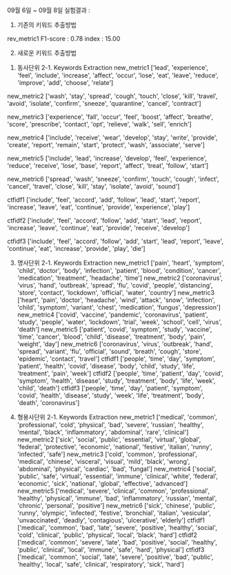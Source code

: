 09월 6일 ~ 09월 8일 실험결과 :

1. 기존의 키워드 추출방법
<United States>
rev_metric1 F1-score : 0.78     index : 15.00

2. 새로운 키워드 추출방법
1) 동사단위
 2-1. Keywords Extraction
new_metric1 ['lead', 'experience', 'feel', 'include', 'increase', 'affect', 'occur', 'lose', 'eat', 'leave', 'reduce', 'improve', 'add', 'choose', 'relate']

new_metric2 ['wash', 'stay', 'spread', 'cough', 'touch', 'close', 'kill', 'travel', 'avoid', 'isolate', 'confirm', 'sneeze', 'quarantine', 'cancel', 'contract']

new_metric3 ['experience', 'fall', 'occur', 'feel', 'boost', 'affect', 'breathe', 'score', 'prescribe', 'contact', 'opt', 'relieve', 'walk', 'sell', 'enrich']

new_metric4 ['include', 'receive', 'wear', 'develop', 'stay', 'write', 'provide', 'create', 'report', 'remain', 'start', 'protect', 'wash', 'associate', 'serve']

new_metric5 ['include', 'lead', 'increase', 'develop', 'feel', 'experience', 'reduce', 'receive', 'lose', 'base', 'report', 'affect', 'treat', 'follow', 'start']

new_metric6 ['spread', 'wash', 'sneeze', 'confirm', 'touch', 'cough', 'infect', 'cancel', 'travel', 'close', 'kill', 'stay', 'isolate', 'avoid', 'sound']

ctfidf1 ['include', 'feel', 'accord', 'add', 'follow', 'lead', 'start', 'report', 'increase', 'leave', 'eat', 'continue', 'provide', 'experience', 'play']

ctfidf2 ['include', 'feel', 'accord', 'follow', 'add', 'start', 'lead', 'report', 'increase', 'leave', 'continue', 'eat', 'provide', 'receive', 'develop']

ctfidf3 ['include', 'feel', 'accord', 'follow', 'add', 'start', 'lead', 'report', 'leave', 'continue', 'eat', 'increase', 'provide', 'play', 'die']

3) 명사단위
2-1. Keywords Extraction
new_metric1 ['pain', 'heart', 'symptom', 'child', 'doctor', 'body', 'infection', 'patient', 'blood', 'condition', 'cancer', 'medication', 'treatment', 'headache', 'time']
new_metric2 ['coronavirus', 'virus', 'hand', 'outbreak', 'spread', 'flu', 'covid', 'people', 'distancing', 'store', 'contact', 'lockdown', 'official', 'water', 'country']
new_metric3 ['heart', 'pain', 'doctor', 'headache', 'wind', 'attack', 'snow', 'infection', 'child', 'symptom', 'variant', 'chest', 'medication', 'fungus', 'depression']
new_metric4 ['covid', 'vaccine', 'pandemic', 'coronavirus', 'patient', 'study', 'people', 'water', 'lockdown', 'trial', 'week', 'school', 'cell', 'virus', 'death']
new_metric5 ['patient', 'covid', 'symptom', 'study', 'vaccine', 'time', 'cancer', 'blood', 'child', 'disease', 'treatment', 'body', 'pain', 'weight', 'day']
new_metric6 ['coronavirus', 'virus', 'outbreak', 'hand', 'spread', 'variant', 'flu', 'official', 'sound', 'breath', 'cough', 'store', 'epidemic', 'contact', 'travel']
ctfidf1 ['people', 'time', 'day', 'symptom', 'patient', 'health', 'covid', 'disease', 'body', 'child', 'study', 'life', 'treatment', 'pain', 'week']
ctfidf2 ['people', 'time', 'patient', 'day', 'covid', 'symptom', 'health', 'disease', 'study', 'treatment', 'body', 'life', 'week', 'child', 'death']
ctfidf3 ['people', 'time', 'day', 'patient', 'symptom', 'covid', 'health', 'disease', 'study', 'week', 'life', 'treatment', 'body', 'death', 'coronavirus']

5) 형용사단위
2-1. Keywords Extraction
new_metric1 ['medical', 'common', 'professional', 'cold', 'physical', 'bad', 'severe', 'russian', 'healthy', 'mental', 'black', 'inflammatory', 'abdominal', 'rare', 'clinical']
new_metric2 ['sick', 'social', 'public', 'essential', 'virtual', 'global', 'federal', 'protective', 'economic', 'national', 'festive', 'italian', 'runny', 'infected', 'safe']
new_metric3 ['cold', 'common', 'professional', 'medical', 'chinese', 'visceral', 'visual', 'mild', 'black', 'wrong', 'abdominal', 'physical', 'cardiac', 'bad', 'fungal']
new_metric4 ['social', 'public', 'safe', 'virtual', 'essential', 'immune', 'clinical', 'white', 'federal', 'economic', 'sick', 'national', 'global', 'effective', 'advanced']
new_metric5 ['medical', 'severe', 'clinical', 'common', 'professional', 'healthy', 'physical', 'immune', 'bad', 'inflammatory', 'russian', 'mental', 'chronic', 'personal', 'positive']
new_metric6 ['sick', 'chinese', 'public', 'runny', 'olympic', 'infected', 'festive', 'bronchial', 'italian', 'vesicular', 'unvaccinated', 'deadly', 'contagious', 'ulcerative', 'elderly']
ctfidf1 ['medical', 'common', 'bad', 'late', 'severe', 'positive', 'healthy', 'social', 'cold', 'clinical', 'public', 'physical', 'local', 'black', 'hard']
ctfidf2 ['medical', 'common', 'severe', 'late', 'bad', 'positive', 'social', 'healthy', 'public', 'clinical', 'local', 'immune', 'safe', 'hard', 'physical']
ctfidf3 ['medical', 'common', 'social', 'late', 'severe', 'positive', 'bad', 'public', 'healthy', 'local', 'safe', 'clinical', 'respiratory', 'sick', 'hard']
